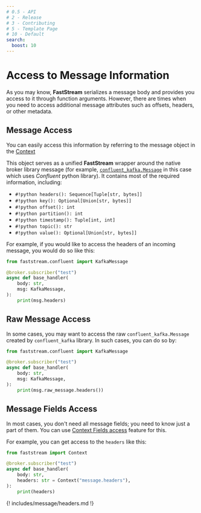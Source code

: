 ```yaml
---
# 0.5 - API
# 2 - Release
# 3 - Contributing
# 5 - Template Page
# 10 - Default
search:
  boost: 10
---
```


# Access to Message Information

As you may know, **FastStream** serializes a message body and provides you access to it through function arguments. However, there are times when you need to access additional message attributes such as offsets, headers, or other metadata.

## Message Access

You can easily access this information by referring to the message object in the [Context](../getting-started/context.md#existing-fields)

This object serves as a unified **FastStream** wrapper around the native broker library message (for example, [`confluent_kafka.Message`](https://docs.confluent.io/platform/current/clients/confluent-kafka-python/html/index.html#confluent_kafka.Message) in this case which uses *Confluent* python library). It contains most of the required information, including:

* `#!python headers(): Sequence[Tuple[str, bytes]]`
* `#!python key(): Optional[Union[str, bytes]]`
* `#!python offset(): int`
* `#!python partition(): int`
* `#!python timestamp(): Tuple[int, int]`
* `#!python topic(): str`
* `#!python value(): Optional[Union[str, bytes]]`

For example, if you would like to access the headers of an incoming message, you would do so like this:

```python hl_lines="1 6"
from faststream.confluent import KafkaMessage

@broker.subscriber("test")
async def base_handler(
    body: str,
    msg: KafkaMessage,
):
    print(msg.headers)
```

## Raw Message Access

In some cases, you may want to access the raw `confluent_kafka.Message` created by `confluent_kafka` library. In such cases, you can do so by:

```python hl_lines="1 6"
from faststream.confluent import KafkaMessage

@broker.subscriber("test")
async def base_handler(
    body: str,
    msg: KafkaMessage,
):
    print(msg.raw_message.headers())
```

## Message Fields Access

In most cases, you don't need all message fields; you need to know just a part of them.
You can use [Context Fields access](../getting-started/context.md#existing_fields) feature for this.

For example, you can get access to the `headers` like this:

```python hl_lines="6"
from faststream import Context

@broker.subscriber("test")
async def base_handler(
    body: str,
    headers: str = Context("message.headers"),
):
    print(headers)
```

{! includes/message/headers.md !}
